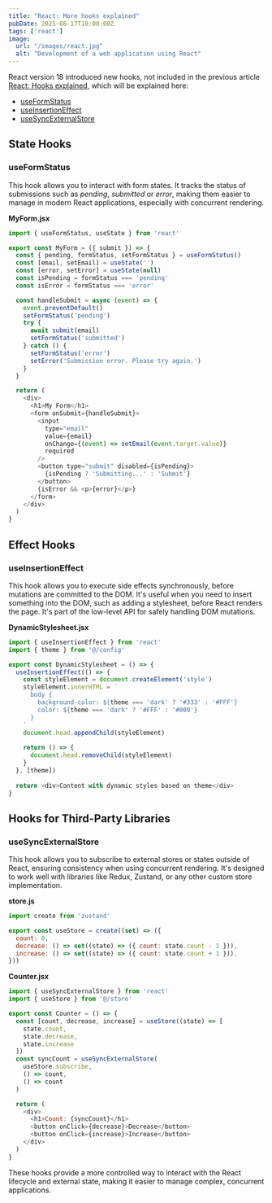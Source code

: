 ```yaml
---
title: "React: More hooks explained"
pubDate: 2025-08-17T18:00:00Z
tags: ['react']
image:
  url: "/images/react.jpg"
  alt: "Development of a web application using React"
---
```

React version 18 introduced new hooks, not included in the previous article <a href="/en/blog/react-hooks-explained">React: Hooks explained</a>, which will be explained here:
* <a href="#useformstatus">useFormStatus</a>
* <a href="#useinsertioneffect">useInsertionEffect</a>
* <a href="#usesyncexternalstore">useSyncExternalStore</a>

## State Hooks
### useFormStatus
This hook allows you to interact with form states. It tracks the status of submissions such as _pending_, _submitted_ or _error_, making them easier to manage in modern React applications, especially with concurrent rendering.

**MyForm.jsx**
```javascript
import { useFormStatus, useState } from 'react'

export const MyForm = ({ submit }) => {
  const { pending, formStatus, setFormStatus } = useFormStatus()
  const [email, setEmail] = useState('')
  const [error, setError] = useState(null)
  const isPending = formStatus === 'pending'
  const isError = formStatus === 'error'

  const handleSubmit = async (event) => {
    event.preventDefault()
    setFormStatus('pending')
    try {
      await submit(email)
      setFormStatus('submitted')
    } catch () {
      setFormStatus('error')
      setError('Submission error. Please try again.')
    }
  }

  return (
    <div>
      <h1>My Form</h1>      
      <form onSubmit={handleSubmit}>
        <input
          type="email"
          value={email}
          onChange={(event) => setEmail(event.target.value)}
          required
        />
        <button type="submit" disabled={isPending}>
          {isPending ? 'Submitting...' : 'Submit'}
        </button>
        {isError && <p>{error}</p>}
      </form>
    </div>
  )
}
```

## Effect Hooks
### useInsertionEffect
This hook allows you to execute side effects synchronously, before mutations are committed to the DOM. It's useful when you need to insert something into the DOM, such as adding a stylesheet, before React renders the page. It's part of the low-level API for safely handling DOM mutations.

**DynamicStylesheet.jsx**
```javascript
import { useInsertionEffect } from 'react'
import { theme } from '@/config'

export const DynamicStylesheet = () => {  
  useInsertionEffect(() => {
    const styleElement = document.createElement('style')
    styleElement.innerHTML = `
      body {
        background-color: ${theme === 'dark' ? '#333' : '#FFF'}
        color: ${theme === 'dark' ? '#FFF' : '#000'}
      }
    `
    document.head.appendChild(styleElement)
    
    return () => {
      document.head.removeChild(styleElement)
    }
  }, [theme])
  
  return <div>Content with dynamic styles based on theme</div>
}
```

## Hooks for Third-Party Libraries
### useSyncExternalStore
This hook allows you to subscribe to external stores or states outside of React, ensuring consistency when using concurrent rendering. It's designed to work well with libraries like Redux, Zustand, or any other custom store implementation.

**store.js**
```javascript
import create from 'zustand'

export const useStore = create((set) => ({
  count: 0,
  decrease: () => set((state) => ({ count: state.count - 1 })),
  increase: () => set((state) => ({ count: state.count + 1 })),
}))
```

**Counter.jsx**
```javascript
import { useSyncExternalStore } from 'react'
import { useStore } from '@/store'

export const Counter = () => {
  const [count, decrease, increase] = useStore((state) => [
    state.count,
    state.decrease,
    state.increase
  ])
  const syncCount = useSyncExternalStore(
    useStore.subscribe,
    () => count,
    () => count
  )

  return (
    <div>
      <h1>Count: {syncCount}</h1>
      <button onClick={decrease}>Decrease</button>
      <button onClick={increase}>Increase</button>
    </div>
  )
}
```

These hooks provide a more controlled way to interact with the React lifecycle and external state, making it easier to manage complex, concurrent applications.